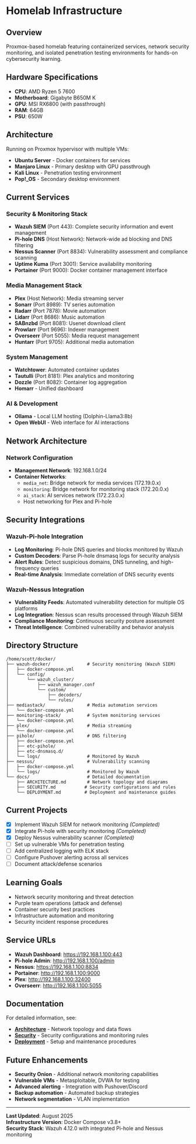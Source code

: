 # Homelab Infrastructure

## Overview
Proxmox-based homelab featuring containerized services, network security monitoring, and isolated penetration testing environments for hands-on cybersecurity learning.

## Hardware Specifications
- **CPU**: AMD Ryzen 5 7600
- **Motherboard**: Gigabyte B650M K
- **GPU**: MSI RX6800 (with passthrough)  
- **RAM**: 64GB
- **PSU**: 650W

## Architecture
Running on Proxmox hypervisor with multiple VMs:
- **Ubuntu Server** - Docker containers for services
- **Manjaro Linux** - Primary desktop with GPU passthrough
- **Kali Linux** - Penetration testing environment
- **Pop!_OS** - Secondary desktop environment

## Current Services

### Security & Monitoring Stack
- **Wazuh SIEM** (Port 443): Complete security information and event management
- **Pi-hole DNS** (Host Network): Network-wide ad blocking and DNS filtering
- **Nessus Scanner** (Port 8834): Vulnerability assessment and compliance scanning
- **Uptime Kuma** (Port 3001): Service availability monitoring
- **Portainer** (Port 9000): Docker container management interface

### Media Management Stack
- **Plex** (Host Network): Media streaming server
- **Sonarr** (Port 8989): TV series automation
- **Radarr** (Port 7878): Movie automation
- **Lidarr** (Port 8686): Music automation
- **SABnzbd** (Port 8081): Usenet download client
- **Prowlarr** (Port 9696): Indexer management
- **Overseerr** (Port 5055): Media request management
- **Huntarr** (Port 9705): Additional media automation

### System Management
- **Watchtower**: Automated container updates
- **Tautulli** (Port 8181): Plex analytics and monitoring
- **Dozzle** (Port 8082): Container log aggregation
- **Homarr** - Unified dashboard

### AI & Development
- **Ollama** - Local LLM hosting (Dolphin-Llama3:8b)
- **Open WebUI** - Web interface for AI interactions

## Network Architecture

### Network Configuration
- **Management Network**: 192.168.1.0/24
- **Container Networks**: 
  - `media_net`: Bridge network for media services (172.19.0.x)
  - `monitoring`: Bridge network for monitoring stack (172.20.0.x)
  - `ai_stack`: AI services network (172.23.0.x)
  - Host networking for Plex and Pi-hole

## Security Integrations

### Wazuh-Pi-hole Integration
- **Log Monitoring**: Pi-hole DNS queries and blocks monitored by Wazuh
- **Custom Decoders**: Parse Pi-hole dnsmasq logs for security analysis
- **Alert Rules**: Detect suspicious domains, DNS tunneling, and high-frequency queries
- **Real-time Analysis**: Immediate correlation of DNS security events

### Wazuh-Nessus Integration
- **Vulnerability Feeds**: Automated vulnerability detection for multiple OS platforms
- **Log Integration**: Nessus scan results processed through Wazuh SIEM
- **Compliance Monitoring**: Continuous security posture assessment
- **Threat Intelligence**: Combined vulnerability and behavior analysis

## Directory Structure

```
/home/scott/docker/
├── wazuh-docker/              # Security monitoring (Wazuh SIEM)
│   ├── docker-compose.yml
│   └── config/
│       └── wazuh_cluster/
│           ├── wazuh_manager.conf
│           └── custom/
│               ├── decoders/
│               └── rules/
├── mediastack/                # Media automation services
│   └── docker-compose.yml
├── monitoring-stack/          # System monitoring services
│   └── docker-compose.yml
├── plex/                      # Media streaming
│   └── docker-compose.yml
├── pihole/                    # DNS filtering
│   ├── docker-compose.yml
│   ├── etc-pihole/
│   ├── etc-dnsmasq.d/
│   └── logs/                  # Monitored by Wazuh
├── nessus/                    # Vulnerability scanning
│   ├── docker-compose.yml
│   └── logs/                  # Monitored by Wazuh
└── docs/                      # Detailed documentation
    ├── ARCHITECTURE.md        # Network topology and diagrams
    ├── SECURITY.md           # Security configurations and rules
    └── DEPLOYMENT.md         # Deployment and maintenance guides
```

## Current Projects
- [x] Implement Wazuh SIEM for network monitoring *(Completed)*
- [x] Integrate Pi-hole with security monitoring *(Completed)*
- [x] Deploy Nessus vulnerability scanner *(Completed)*
- [ ] Set up vulnerable VMs for penetration testing
- [ ] Add centralized logging with ELK stack
- [ ] Configure Pushover alerting across all services
- [ ] Document attack/defense scenarios

## Learning Goals
- Network security monitoring and threat detection
- Purple team operations (attack and defense)
- Container security best practices
- Infrastructure automation and monitoring
- Security incident response procedures

## Service URLs
- **Wazuh Dashboard**: https://192.168.1.100:443
- **Pi-hole Admin**: http://192.168.1.100/admin
- **Nessus**: https://192.168.1.100:8834
- **Portainer**: http://192.168.1.100:9000
- **Plex**: http://192.168.1.100:32400
- **Overseerr**: http://192.168.1.100:5055

## Documentation
For detailed information, see:
- **[Architecture](docs/ARCHITECTURE.md)** - Network topology and data flows
- **[Security](docs/SECURITY.md)** - Security configurations and monitoring rules
- **[Deployment](docs/DEPLOYMENT.md)** - Setup and maintenance procedures

## Future Enhancements
- **Security Onion** - Additional network monitoring capabilities
- **Vulnerable VMs** - Metasploitable, DVWA for testing
- **Advanced alerting** - Integration with Pushover/Discord
- **Backup automation** - Automated backup strategies
- **Network segmentation** - VLAN implementation

---

**Last Updated**: August 2025  
**Infrastructure Version**: Docker Compose v3.8+  
**Security Stack**: Wazuh 4.12.0 with integrated Pi-hole and Nessus monitoring